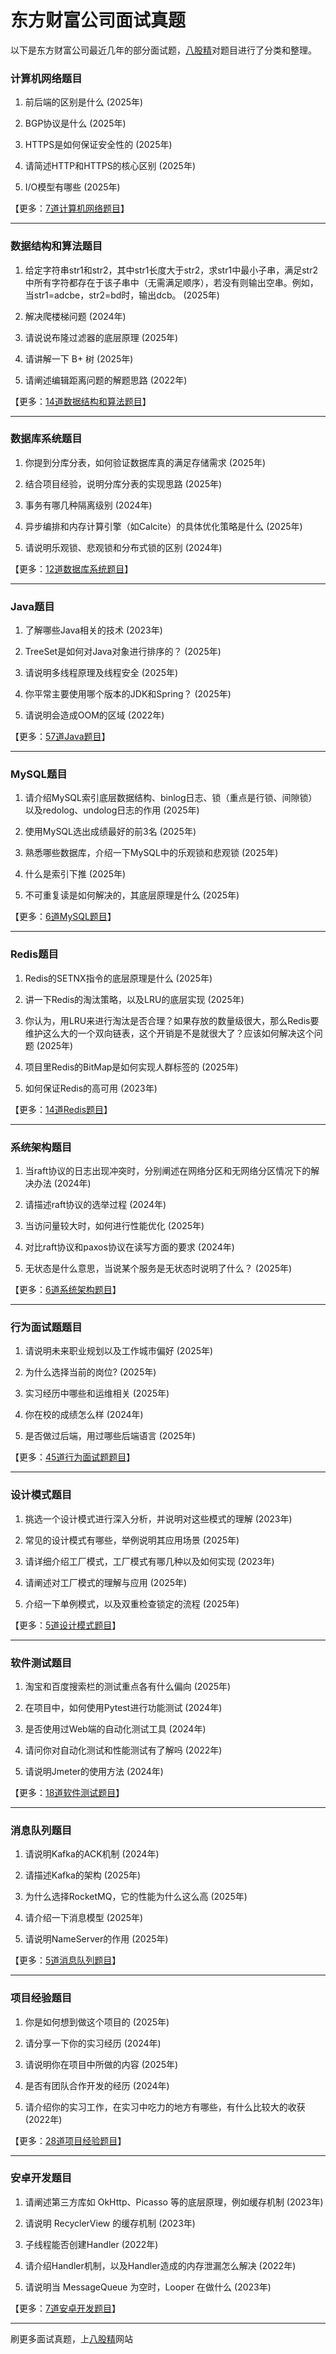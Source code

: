 # 东方财富公司面试真题

以下是东方财富公司最近几年的部分面试题，[八股精](https://www.bagujing.com)对题目进行了分类和整理。

### 计算机网络题目

1. 前后端的区别是什么 (2025年) 

2. BGP协议是什么 (2025年) 

3. HTTPS是如何保证安全性的 (2025年) 

4. 请简述HTTP和HTTPS的核心区别 (2025年) 

5. I/O模型有哪些 (2025年) 

【更多：[7道计算机网络题目](https://www.bagujing.com/companies)】


---

### 数据结构和算法题目

1. 给定字符串str1和str2，其中str1长度大于str2，求str1中最小子串，满足str2中所有字符都存在于该子串中（无需满足顺序），若没有则输出空串。例如，当str1=adcbe，str2=bd时，输出dcb。 (2025年) 

2. 解决爬楼梯问题 (2024年) 

3. 请说说布隆过滤器的底层原理 (2025年) 

4. 请讲解一下 B+ 树 (2025年) 

5. 请阐述编辑距离问题的解题思路 (2022年) 

【更多：[14道数据结构和算法题目](https://www.bagujing.com/companies)】


---

### 数据库系统题目

1. 你提到分库分表，如何验证数据库真的满足存储需求 (2025年) 

2. 结合项目经验，说明分库分表的实现思路 (2025年) 

3. 事务有哪几种隔离级别 (2024年) 

4. 异步编排和内存计算引擎（如Calcite）的具体优化策略是什么 (2025年) 

5. 请说明乐观锁、悲观锁和分布式锁的区别 (2024年) 

【更多：[12道数据库系统题目](https://www.bagujing.com/companies)】


---

### Java题目

1. 了解哪些Java相关的技术 (2023年) 

2. TreeSet是如何对Java对象进行排序的？ (2025年) 

3. 请说明多线程原理及线程安全 (2025年) 

4. 你平常主要使用哪个版本的JDK和Spring？ (2025年) 

5. 请说明会造成OOM的区域 (2022年) 

【更多：[57道Java题目](https://www.bagujing.com/companies)】


---

### MySQL题目

1. 请介绍MySQL索引底层数据结构、binlog日志、锁（重点是行锁、间隙锁）以及redolog、undolog日志的作用 (2025年) 

2. 使用MySQL选出成绩最好的前3名 (2025年) 

3. 熟悉哪些数据库，介绍一下MySQL中的乐观锁和悲观锁 (2025年) 

4. 什么是索引下推 (2025年) 

5. 不可重复读是如何解决的，其底层原理是什么 (2025年) 

【更多：[6道MySQL题目](https://www.bagujing.com/companies)】


---

### Redis题目

1. Redis的SETNX指令的底层原理是什么 (2025年) 

2. 讲一下Redis的淘汰策略，以及LRU的底层实现 (2025年) 

3. 你认为，用LRU来进行淘汰是否合理？如果存放的数量级很大，那么Redis要维护这么大的一个双向链表，这个开销是不是就很大了？应该如何解决这个问题 (2025年) 

4. 项目里Redis的BitMap是如何实现人群标签的 (2025年) 

5. 如何保证Redis的高可用 (2023年) 

【更多：[14道Redis题目](https://www.bagujing.com/companies)】


---

### 系统架构题目

1. 当raft协议的日志出现冲突时，分别阐述在网络分区和无网络分区情况下的解决办法 (2024年) 

2. 请描述raft协议的选举过程 (2024年) 

3. 当访问量较大时，如何进行性能优化 (2025年) 

4. 对比raft协议和paxos协议在读写方面的要求 (2024年) 

5. 无状态是什么意思，当说某个服务是无状态时说明了什么？ (2025年) 

【更多：[6道系统架构题目](https://www.bagujing.com/companies)】


---

### 行为面试题题目

1. 请说明未来职业规划以及工作城市偏好 (2025年) 

2. 为什么选择当前的岗位? (2025年) 

3. 实习经历中哪些和运维相关 (2025年) 

4. 你在校的成绩怎么样 (2024年) 

5. 是否做过后端，用过哪些后端语言 (2025年) 

【更多：[45道行为面试题题目](https://www.bagujing.com/companies)】


---

### 设计模式题目

1. 挑选一个设计模式进行深入分析，并说明对这些模式的理解 (2023年) 

2. 常见的设计模式有哪些，举例说明其应用场景 (2025年) 

3. 请详细介绍工厂模式，工厂模式有哪几种以及如何实现 (2023年) 

4. 请阐述对工厂模式的理解与应用 (2025年) 

5. 介绍一下单例模式，以及双重检查锁定的流程 (2025年) 

【更多：[5道设计模式题目](https://www.bagujing.com/companies)】


---

### 软件测试题目

1. 淘宝和百度搜索栏的测试重点各有什么偏向 (2025年) 

2. 在项目中，如何使用Pytest进行功能测试 (2024年) 

3. 是否使用过Web端的自动化测试工具 (2024年) 

4. 请问你对自动化测试和性能测试有了解吗 (2022年) 

5. 请说明Jmeter的使用方法 (2024年) 

【更多：[18道软件测试题目](https://www.bagujing.com/companies)】


---

### 消息队列题目

1. 请说明Kafka的ACK机制 (2024年) 

2. 请描述Kafka的架构 (2025年) 

3. 为什么选择RocketMQ，它的性能为什么这么高 (2025年) 

4. 请介绍一下消息模型 (2025年) 

5. 请说明NameServer的作用 (2025年) 

【更多：[5道消息队列题目](https://www.bagujing.com/companies)】


---

### 项目经验题目

1. 你是如何想到做这个项目的 (2025年) 

2. 请分享一下你的实习经历 (2024年) 

3. 请说明你在项目中所做的内容 (2025年) 

4. 是否有团队合作开发的经历 (2024年) 

5. 请介绍你的实习工作，在实习中吃力的地方有哪些，有什么比较大的收获 (2022年) 

【更多：[28道项目经验题目](https://www.bagujing.com/companies)】


---

### 安卓开发题目

1. 请阐述第三方库如 OkHttp、Picasso 等的底层原理，例如缓存机制 (2023年) 

2. 请说明 RecyclerView 的缓存机制 (2023年) 

3. 子线程能否创建Handler (2022年) 

4. 请介绍Handler机制，以及Handler造成的内存泄漏怎么解决 (2022年) 

5. 请说明当 MessageQueue 为空时，Looper 在做什么 (2023年) 

【更多：[7道安卓开发题目](https://www.bagujing.com/companies)】


---

刷更多面试真题，上[八股精](https://www.bagujing.com)网站